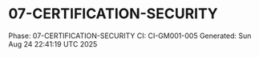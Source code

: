 # 07-CERTIFICATION-SECURITY
Phase: 07-CERTIFICATION-SECURITY
CI: CI-GM001-005
Generated: Sun Aug 24 22:41:19 UTC 2025
